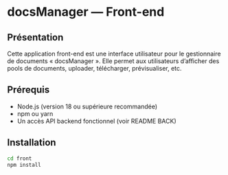 # docsManager — Front-end

## Présentation  
Cette application front-end est une interface utilisateur pour le gestionnaire de documents « docsManager ». Elle permet aux utilisateurs d’afficher des pools de documents, uploader, télécharger, prévisualiser, etc.

## Prérequis  
- Node.js (version 18 ou supérieure recommandée)  
- npm ou yarn  
- Un accès API backend fonctionnel (voir README BACK)  

## Installation  
```bash
cd front
npm install
